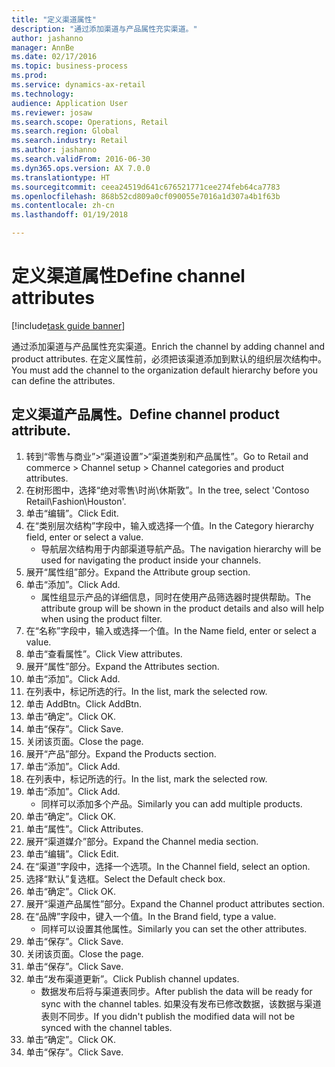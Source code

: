 ```yaml
--- 
title: "定义渠道属性"
description: "通过添加渠道与产品属性充实渠道。"
author: jashanno
manager: AnnBe
ms.date: 02/17/2016
ms.topic: business-process
ms.prod: 
ms.service: dynamics-ax-retail
ms.technology: 
audience: Application User
ms.reviewer: josaw
ms.search.scope: Operations, Retail
ms.search.region: Global
ms.search.industry: Retail
ms.author: jashanno
ms.search.validFrom: 2016-06-30
ms.dyn365.ops.version: AX 7.0.0
ms.translationtype: HT
ms.sourcegitcommit: ceea24519d641c676521771cee274feb64ca7783
ms.openlocfilehash: 868b52cd809a0cf090055e7016a1d307a4b1f63b
ms.contentlocale: zh-cn
ms.lasthandoff: 01/19/2018

---
```

# <a name="define-channel-attributes"></a><span data-ttu-id="dedc7-103">定义渠道属性</span><span class="sxs-lookup"><span data-stu-id="dedc7-103">Define channel attributes</span></span>

[!include[task guide banner](../includes/task-guide-banner.md)]

<span data-ttu-id="dedc7-104">通过添加渠道与产品属性充实渠道。</span><span class="sxs-lookup"><span data-stu-id="dedc7-104">Enrich the channel by adding channel and product attributes.</span></span> <span data-ttu-id="dedc7-105">在定义属性前，必须把该渠道添加到默认的组织层次结构中。</span><span class="sxs-lookup"><span data-stu-id="dedc7-105">You must add the channel to the organization default hierarchy before you can define the attributes.</span></span>


## <a name="define-channel-product-attribute"></a><span data-ttu-id="dedc7-106">定义渠道产品属性。</span><span class="sxs-lookup"><span data-stu-id="dedc7-106">Define channel product attribute.</span></span>
1. <span data-ttu-id="dedc7-107">转到“零售与商业”>“渠道设置”>“渠道类别和产品属性”。</span><span class="sxs-lookup"><span data-stu-id="dedc7-107">Go to Retail and commerce > Channel setup > Channel categories and product attributes.</span></span>
2. <span data-ttu-id="dedc7-108">在树形图中，选择“绝对零售\时尚\休斯敦”。</span><span class="sxs-lookup"><span data-stu-id="dedc7-108">In the tree, select 'Contoso Retail\Fashion\Houston'.</span></span>
3. <span data-ttu-id="dedc7-109">单击“编辑”。</span><span class="sxs-lookup"><span data-stu-id="dedc7-109">Click Edit.</span></span>
4. <span data-ttu-id="dedc7-110">在“类别层次结构”字段中，输入或选择一个值。</span><span class="sxs-lookup"><span data-stu-id="dedc7-110">In the Category hierarchy field, enter or select a value.</span></span>
    * <span data-ttu-id="dedc7-111">导航层次结构用于内部渠道导航产品。</span><span class="sxs-lookup"><span data-stu-id="dedc7-111">The navigation hierarchy will be used for navigating the product inside your channels.</span></span>  
5. <span data-ttu-id="dedc7-112">展开“属性组”部分。</span><span class="sxs-lookup"><span data-stu-id="dedc7-112">Expand the Attribute group section.</span></span>
6. <span data-ttu-id="dedc7-113">单击“添加”。</span><span class="sxs-lookup"><span data-stu-id="dedc7-113">Click Add.</span></span>
    * <span data-ttu-id="dedc7-114">属性组显示产品的详细信息，同时在使用产品筛选器时提供帮助。</span><span class="sxs-lookup"><span data-stu-id="dedc7-114">The attribute group will be shown in the product details and also will help when using the product filter.</span></span>  
7. <span data-ttu-id="dedc7-115">在“名称”字段中，输入或选择一个值。</span><span class="sxs-lookup"><span data-stu-id="dedc7-115">In the Name field, enter or select a value.</span></span>
8. <span data-ttu-id="dedc7-116">单击“查看属性”。</span><span class="sxs-lookup"><span data-stu-id="dedc7-116">Click View attributes.</span></span>
9. <span data-ttu-id="dedc7-117">展开“属性”部分。</span><span class="sxs-lookup"><span data-stu-id="dedc7-117">Expand the Attributes section.</span></span>
10. <span data-ttu-id="dedc7-118">单击“添加”。</span><span class="sxs-lookup"><span data-stu-id="dedc7-118">Click Add.</span></span>
11. <span data-ttu-id="dedc7-119">在列表中，标记所选的行。</span><span class="sxs-lookup"><span data-stu-id="dedc7-119">In the list, mark the selected row.</span></span>
12. <span data-ttu-id="dedc7-120">单击 AddBtn。</span><span class="sxs-lookup"><span data-stu-id="dedc7-120">Click AddBtn.</span></span>
13. <span data-ttu-id="dedc7-121">单击“确定”。</span><span class="sxs-lookup"><span data-stu-id="dedc7-121">Click OK.</span></span>
14. <span data-ttu-id="dedc7-122">单击“保存”。</span><span class="sxs-lookup"><span data-stu-id="dedc7-122">Click Save.</span></span>
15. <span data-ttu-id="dedc7-123">关闭该页面。</span><span class="sxs-lookup"><span data-stu-id="dedc7-123">Close the page.</span></span>
16. <span data-ttu-id="dedc7-124">展开“产品”部分。</span><span class="sxs-lookup"><span data-stu-id="dedc7-124">Expand the Products section.</span></span>
17. <span data-ttu-id="dedc7-125">单击“添加”。</span><span class="sxs-lookup"><span data-stu-id="dedc7-125">Click Add.</span></span>
18. <span data-ttu-id="dedc7-126">在列表中，标记所选的行。</span><span class="sxs-lookup"><span data-stu-id="dedc7-126">In the list, mark the selected row.</span></span>
19. <span data-ttu-id="dedc7-127">单击“添加”。</span><span class="sxs-lookup"><span data-stu-id="dedc7-127">Click Add.</span></span>
    * <span data-ttu-id="dedc7-128">同样可以添加多个产品。</span><span class="sxs-lookup"><span data-stu-id="dedc7-128">Similarly you can add multiple products.</span></span>  
20. <span data-ttu-id="dedc7-129">单击“确定”。</span><span class="sxs-lookup"><span data-stu-id="dedc7-129">Click OK.</span></span>
21. <span data-ttu-id="dedc7-130">单击“属性”。</span><span class="sxs-lookup"><span data-stu-id="dedc7-130">Click Attributes.</span></span>
22. <span data-ttu-id="dedc7-131">展开“渠道媒介”部分。</span><span class="sxs-lookup"><span data-stu-id="dedc7-131">Expand the Channel media section.</span></span>
23. <span data-ttu-id="dedc7-132">单击“编辑”。</span><span class="sxs-lookup"><span data-stu-id="dedc7-132">Click Edit.</span></span>
24. <span data-ttu-id="dedc7-133">在“渠道”字段中，选择一个选项。</span><span class="sxs-lookup"><span data-stu-id="dedc7-133">In the Channel field, select an option.</span></span>
25. <span data-ttu-id="dedc7-134">选择“默认”复选框。</span><span class="sxs-lookup"><span data-stu-id="dedc7-134">Select the Default check box.</span></span>
26. <span data-ttu-id="dedc7-135">单击“确定”。</span><span class="sxs-lookup"><span data-stu-id="dedc7-135">Click OK.</span></span>
27. <span data-ttu-id="dedc7-136">展开“渠道产品属性”部分。</span><span class="sxs-lookup"><span data-stu-id="dedc7-136">Expand the Channel product attributes section.</span></span>
28. <span data-ttu-id="dedc7-137">在“品牌”字段中，键入一个值。</span><span class="sxs-lookup"><span data-stu-id="dedc7-137">In the Brand field, type a value.</span></span>
    * <span data-ttu-id="dedc7-138">同样可以设置其他属性。</span><span class="sxs-lookup"><span data-stu-id="dedc7-138">Similarly you can set the other attributes.</span></span>  
29. <span data-ttu-id="dedc7-139">单击“保存”。</span><span class="sxs-lookup"><span data-stu-id="dedc7-139">Click Save.</span></span>
30. <span data-ttu-id="dedc7-140">关闭该页面。</span><span class="sxs-lookup"><span data-stu-id="dedc7-140">Close the page.</span></span>
31. <span data-ttu-id="dedc7-141">单击“保存”。</span><span class="sxs-lookup"><span data-stu-id="dedc7-141">Click Save.</span></span>
32. <span data-ttu-id="dedc7-142">单击“发布渠道更新”。</span><span class="sxs-lookup"><span data-stu-id="dedc7-142">Click Publish channel updates.</span></span>
    * <span data-ttu-id="dedc7-143">数据发布后将与渠道表同步。</span><span class="sxs-lookup"><span data-stu-id="dedc7-143">After publish the data will be ready for sync with the channel tables.</span></span> <span data-ttu-id="dedc7-144">如果没有发布已修改数据，该数据与渠道表则不同步。</span><span class="sxs-lookup"><span data-stu-id="dedc7-144">If you didn't publish the modified data will not be synced with the channel tables.</span></span>  
33. <span data-ttu-id="dedc7-145">单击“确定”。</span><span class="sxs-lookup"><span data-stu-id="dedc7-145">Click OK.</span></span>
34. <span data-ttu-id="dedc7-146">单击“保存”。</span><span class="sxs-lookup"><span data-stu-id="dedc7-146">Click Save.</span></span>


